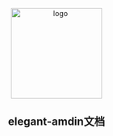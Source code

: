 <p align="center"><a href="https://github.com/zhangyao1990/elegant-admin/" target="_blank" rel="noopener noreferrer"><img width="180" src="http://zeryy-followup.oss-cn-hangzhou.aliyuncs.com/test/iamge/1689239608583.jpg" alt="logo"></a></p>


<h2 align="center">elegant-amdin文档</h2>
